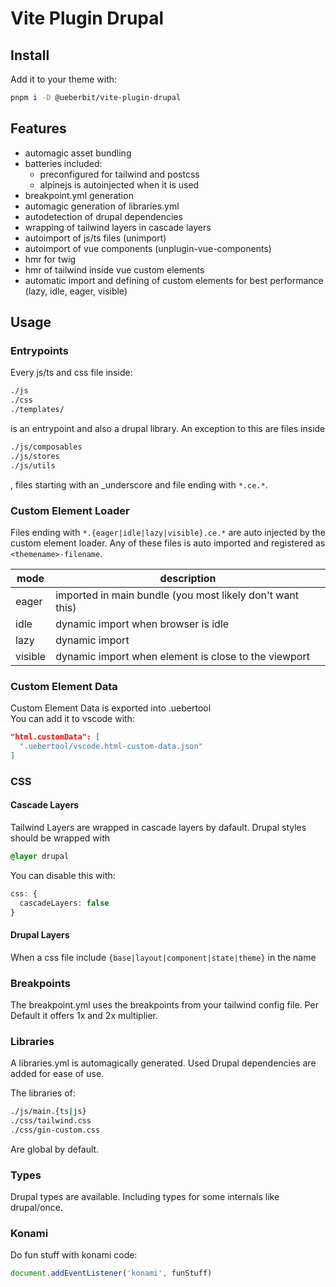 # Vite Plugin Drupal

## Install

Add it to your theme with:

```sh
pnpm i -D @ueberbit/vite-plugin-drupal
```

## Features 
- automagic asset bundling
- batteries included:
  - preconfigured for tailwind and postcss
  - alpinejs is autoinjected when it is used
- breakpoint.yml generation
- automagic generation of libraries.yml
- autodetection of drupal dependencies
- wrapping of tailwind layers in cascade layers
- autoimport of js/ts files (unimport)
- autoimport of vue components (unplugin-vue-components)
- hmr for twig
- hmr of tailwind inside vue custom elements
- automatic import and defining of custom elements for best performance (lazy, idle, eager, visible)

## Usage

### Entrypoints
Every js/ts and css file inside:
```sh
./js
./css
./templates/
```
is an entrypoint and also a drupal library. An exception to this are files inside
```sh
./js/composables
./js/stores
./js/utils
```
, files starting with an _underscore and file ending with `*.ce.*`.

### Custom Element Loader
Files ending with `*.{eager|idle|lazy|visible}.ce.*` are auto injected by the custom element loader.
Any of these files is auto imported and registered as `<themename>-filename`.

| mode    | description                                               |
|---------|-----------------------------------------------------------|
| eager   | imported in main bundle (you most likely don't want this) |
| idle    | dynamic import when browser is idle                       |
| lazy    | dynamic import                                            |
| visible | dynamic import when element is close to the viewport      |

### Custom Element Data

Custom Element Data is exported into .uebertool  
You can add it to vscode with:

```json
"html.customData": [
  ".uebertool/vscode.html-custom-data.json"
]
```

### CSS

#### Cascade Layers
Tailwind Layers are wrapped in cascade layers by dafault. Drupal styles should be wrapped with 
```css
@layer drupal
```

You can disable this with:

```ts
css: {
  cascadeLayers: false
}
```

#### Drupal Layers
When a css file include `{base|layout|component|state|theme}` in the name

### Breakpoints
The breakpoint.yml uses the breakpoints from your tailwind config file. Per Default it offers 1x and 2x multiplier.

### Libraries
A libraries.yml is automagically generated. Used Drupal dependencies are added for ease of use.

The libraries of:
```sh
./js/main.{ts|js}
./css/tailwind.css
./css/gin-custom.css
```
Are global by default.

### Types
Drupal types are available. Including types for some internals like drupal/once.

### Konami
Do fun stuff with konami code:
```ts
document.addEventListener('konami', funStuff)
```